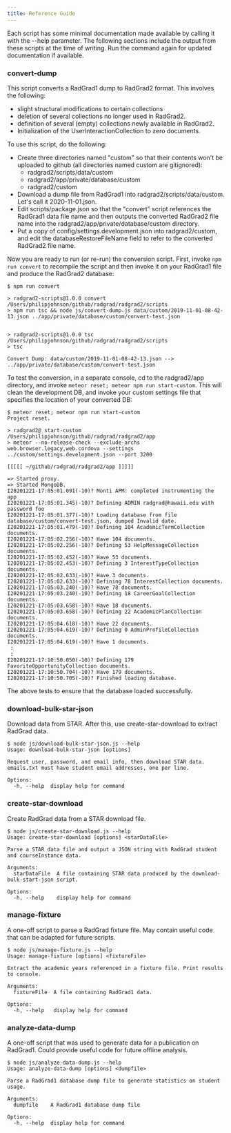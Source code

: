 ```yaml
---
title: Reference Guide
---
```


Each script has some minimal documentation made available by calling it with the --help parameter. The following sections include the output from these scripts at the time of writing. Run the command again for updated documentation if available.


### convert-dump

This script converts a RadGrad1 dump to RadGrad2 format.  This involves the following:

* slight structural modifications to certain collections
* deletion of several collections no longer used in RadGrad2.
* definition of several (empty) collections newly available in RadGrad2.
* Initialization of the UserInteractionCollection to zero documents.

To use this script, do the following:

* Create three directories named "custom" so that their contents won't be uploaded to github (all directories named custom are gitignored):
    * radgrad2/scripts/data/custom
    * radgrad2/app/private/database/custom
    * radgrad2/custom
* Download a dump file from RadGrad1 into radgrad2/scripts/data/custom. Let's call it 2020-11-01.json.
* Edit scripts/package.json so that the "convert" script references the RadGrad1 data file name and then outputs the converted RadGrad2 file name into the radgrad2/app/private/database/custom directory.
* Put a copy of config/settings.development.json into radgrad2/custom, and edit the databaseRestoreFileName field to refer to the converted RadGrad2 file name.

Now you are ready to run (or re-run) the conversion script.  First, invoke `npm run convert` to recompile the script and then invoke it on your RadGrad1 file and produce the RadGrad2 database:

```
$ npm run convert

> radgrad2-scripts@1.0.0 convert /Users/philipjohnson/github/radgrad/radgrad2/scripts
> npm run tsc && node js/convert-dump.js data/custom/2019-11-01-08-42-13.json ../app/private/database/custom/convert-test.json


> radgrad2-scripts@1.0.0 tsc /Users/philipjohnson/github/radgrad/radgrad2/scripts
> tsc

Convert Dump: data/custom/2019-11-01-08-42-13.json --> ../app/private/database/custom/convert-test.json
```

To test the conversion, in a separate console, cd to the radgrad2/app directory, and invoke `meteor reset; meteor npm run start-custom`. This will clean the development DB, and invoke your custom settings file that specifies the location of your converted DB:

```
$ meteor reset; meteor npm run start-custom
Project reset.

> radgrad2@ start-custom /Users/philipjohnson/github/radgrad/radgrad2/app
> meteor --no-release-check --exclude-archs web.browser.legacy,web.cordova --settings ../custom/settings.development.json --port 3200

[[[[[ ~/github/radgrad/radgrad2/app ]]]]]

=> Started proxy.
=> Started MongoDB.
I20201221-17:05:01.091(-10)? Monti APM: completed instrumenting the app
I20201221-17:05:01.345(-10)? Defining ADMIN radgrad@hawaii.edu with password foo
I20201221-17:05:01.377(-10)? Loading database from file database/custom/convert-test.json, dumped Invalid date.
I20201221-17:05:01.479(-10)? Defining 104 AcademicTermCollection documents.
I20201221-17:05:02.256(-10)? Have 104 documents.
I20201221-17:05:02.256(-10)? Defining 53 HelpMessageCollection documents.
I20201221-17:05:02.452(-10)? Have 53 documents.
I20201221-17:05:02.453(-10)? Defining 3 InterestTypeCollection documents.
I20201221-17:05:02.633(-10)? Have 3 documents.
I20201221-17:05:02.633(-10)? Defining 78 InterestCollection documents.
I20201221-17:05:03.240(-10)? Have 78 documents.
I20201221-17:05:03.240(-10)? Defining 18 CareerGoalCollection documents.
I20201221-17:05:03.658(-10)? Have 18 documents.
I20201221-17:05:03.658(-10)? Defining 22 AcademicPlanCollection documents.
I20201221-17:05:04.618(-10)? Have 22 documents.
I20201221-17:05:04.619(-10)? Defining 0 AdminProfileCollection documents.
I20201221-17:05:04.619(-10)? Have 1 documents.
 :
 :
I20201221-17:10:50.050(-10)? Defining 179 FavoriteOpportunityCollection documents.
I20201221-17:10:50.704(-10)? Have 179 documents.
I20201221-17:10:50.705(-10)? Finished loading database.
```

The above tests to ensure that the database loaded successfully.

### download-bulk-star-json

Download data from STAR.  After this, use create-star-download to extract RadGrad data.

```
$ node js/download-bulk-star-json.js --help
Usage: download-bulk-star-json [options]

Request user, password, and email info, then download STAR data. emails.txt must have student email addresses, one per line.

Options:
  -h, --help  display help for command
```

### create-star-download

Create RadGrad data from a STAR download file.

```
$ node js/create-star-download.js --help
Usage: create-star-download [options] <starDataFile>

Parse a STAR data file and output a JSON string with RadGrad student and courseInstance data.

Arguments:
  starDataFile  A file containing STAR data produced by the download-bulk-start-json script.

Options:
  -h, --help    display help for command
```

### manage-fixture

A one-off script to parse a RadGrad fixture file. May contain useful code that can be adapted for future scripts.

```
$ node js/manage-fixture.js --help
Usage: manage-fixture [options] <fixtureFile>

Extract the academic years referenced in a fixture file. Print results to console.

Arguments:
  fixtureFile  A file containing RadGrad1 data.

Options:
  -h, --help   display help for command
```
### analyze-data-dump

A one-off script that was used to generate data for a publication on RadGrad1.  Could provide useful code for future offline analysis.

```
$ node js/analyze-data-dump.js --help
Usage: analyze-data-dump [options] <dumpfile>

Parse a RadGrad1 database dump file to generate statistics on student usage.

Arguments:
  dumpfile    A RadGrad1 database dump file

Options:
  -h, --help  display help for command
```





